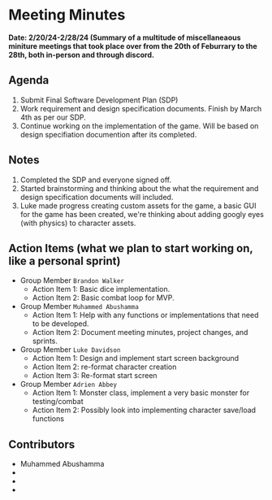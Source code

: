 # Meeting Minutes
**Date: 2/20/24-2/28/24 (Summary of a multitude of miscellaneaous miniture meetings that took place over from the 20th of Feburrary to the 28th, both in-person and through discord.**


## Agenda
1. Submit Final Software Development Plan (SDP)
2. Work requirement and design specification documents. Finish by March 4th as per our SDP.
3. Continue working on the implementation of the game. Will be based on design specifiation documention after its completed.


## Notes
1. Completed the SDP and everyone signed off.
2. Started brainstorming and thinking about the what the requirement and design specification documents will included.
3. Luke made progress creating custom assets for the game, a basic GUI for the game has been created, we're thinking about adding googly eyes (with physics) to character assets.   

## Action Items (what we plan to start working on, like a personal sprint) 
* Group Member `Brandon Walker`
    * Action Item 1: Basic dice implementation.
    * Action Item 2: Basic combat loop for MVP.
* Group Member `Muhammed Abushamma`
    * Action Item 1: Help with any functions or implementations that need to be developed.
    * Action Item 2: Document meeting minutes, project changes, and sprints.
* Group Member `Luke Davidson`
    * Action Item 1: Design and implement start screen background
    * Action Item 2: re-format character creation
    * Action Item 3: Re-format start screen
* Group Member `Adrien Abbey`
    * Action Item 1: Monster class, implement a very basic monster for testing/combat
    * Action Item 2: Possibly look into implementing character save/load functions

## Contributors
* Muhammed Abushamma
*
*
*
